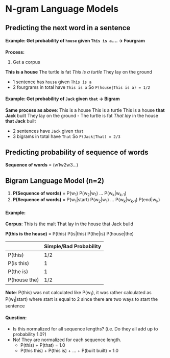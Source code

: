 # N-gram Language Models

## Predicting the next word in a sentence
#### Example: Get probability of `house` given `This is a`.... -> Fourgram
**Process:**
1. Get a corpus

**This is a house**
The turtle is fat
*This is a turtle*
They lay on the ground
- 1 sentence has `house` given `This is a`
- 2 fourgrams in total have `This is a`
So `P(house|This is a) = 1/2`

#### Example: Get probability of `Jack` given `that`  -> Bigram
**Same process as above**:
This is a house 
This is a turtle
This is a house **that Jack** built 
They lay on the ground - 
The turtle is fat
*That lay* in the house **that Jack** built
- 2 sentences have `Jack` given `that`
- 3 bigrams in total have `That`
So `P(Jack|That) = 2/3` 

## Predicting probability of sequence of words

**Sequence of words** = (w1w2w3...)

## Bigram Language Model (n=2)
1. **P(Sequence of words)** = P(w<sub>1</sub>) P(w<sub>2</sub>|w<sub>1</sub>) ... P(w<sub>k</sub>|w<sub>k-1</sub>)
2. **P(Sequence of words)** = P(w<sub>1</sub>|start) P(w<sub>2</sub>|w<sub>1</sub>) ... P(w<sub>k</sub>|w<sub>k-1</sub>) P(end|w<sub>k</sub>)

#### Example:
**Corpus**:
This is the malt
That lay in the house that Jack build

**P(this is the house)**
= P(this) P(is|this) P(the|is) P(house|the)

|              | Simple/Bad Probability |
|--------------|------------------------|
| P(this)      | 1/2                    |
| P(is this)   | 1                      |
| P(the is)    | 1                      |
| P(house the) | 1/2                    |


**Note**: P(this) was not calculated like P(w<sub>1</sub>), it was rather calculated as P(w<sub>1</sub>|start) where start is equal to 2 since there are two ways to start the sentence

#### Question:
- Is this normalized for all sequence lengths? (i.e. Do they all add up to probability 1.0?)
- No! They are normalized for each sequence length.
  - P(this) + P(that) = 1.0
  - P(this this) + P(this is) + ... + P(built built) = 1.0















